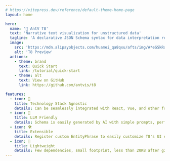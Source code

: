 ```yaml
---
# https://vitepress.dev/reference/default-theme-home-page
layout: home

hero:
  name: '🧬 AntV T8'
  text: 'Narrative text visualization for unstructured data'
  tagline: 'A declarative JSON Schema syntax for data interpretation reports'
  image:
    src: 'https://mdn.alipayobjects.com/huamei_qa8qxu/afts/img/A*eGSkRauCayYAAAAAT4AAAAgAemJ7AQ/fmt.avif'
    alt: 'T8 Preview'
  actions:
    - theme: brand
      text: Quick Start
      link: /tutorial/quick-start
    - theme: alt
      text: View on GitHub
      link: https://github.com/antvis/t8

features:
  - icon: 🛫
    title: Technology Stack Agnostic
    details: Can be seamlessly integrated with React, Vue, and other frontend frameworks
  - icon: 🤖
    title: LLM Friendly
    details: Schema is easily generated by AI with simple prompts, perfect for LLM integration
  - icon: 🛠️
    title: Extensible
    details: Register custom EntityPhrase to easily customize T8's UI elements
  - icon: 🪩
    title: Lightweight
    details: Few dependencies, small footprint, less than 20KB after gzip
---
```

